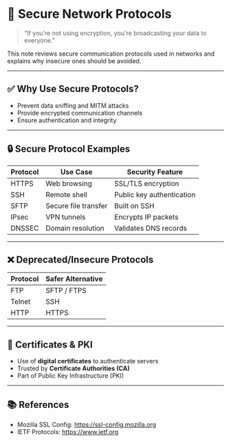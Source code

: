 # 🔗 Secure Network Protocols

> “If you're not using encryption, you're broadcasting your data to everyone.”

This note reviews secure communication protocols used in networks and explains why insecure ones should be avoided.

---

## ✅ Why Use Secure Protocols?

- Prevent data sniffing and MITM attacks
- Provide encrypted communication channels
- Ensure authentication and integrity

---

## 🔒 Secure Protocol Examples

| Protocol | Use Case                | Security Feature        |
|----------|-------------------------|--------------------------|
| HTTPS    | Web browsing            | SSL/TLS encryption       |
| SSH      | Remote shell            | Public key authentication |
| SFTP     | Secure file transfer    | Built on SSH             |
| IPsec    | VPN tunnels             | Encrypts IP packets      |
| DNSSEC   | Domain resolution       | Validates DNS records    |

---

## ❌ Deprecated/Insecure Protocols

| Protocol | Safer Alternative |
|----------|-------------------|
| FTP      | SFTP / FTPS       |
| Telnet   | SSH               |
| HTTP     | HTTPS             |

---

## 📜 Certificates & PKI

- Use of **digital certificates** to authenticate servers
- Trusted by **Certificate Authorities (CA)**
- Part of Public Key Infrastructure (PKI)

---

## 📚 References

- Mozilla SSL Config: https://ssl-config.mozilla.org
- IETF Protocols: https://www.ietf.org
